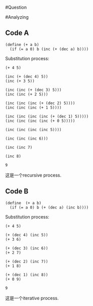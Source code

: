#Question 

#Analyzing
## Code A
    
    (define (+ a b)
      (if (= a 0) b (inc (+ (dec a) b))))

Substitution process:
 
    (+ 4 5)

    (inc (+ (dec 4) 5))
    (inc (+ 3 5))

    (inc (inc (+ (dec 3) 5)))
    (inc (inc (+ 2 5)))

    (inc (inc (inc (+ (dec 2) 5))))
    (inc (inc (inc (+ 1 5))))

    (inc (inc (inc (inc (+ (dec 1) 5)))))
    (inc (inc (inc (inc (+ 0 5)))))

    (inc (inc (inc (inc 5))))

    (inc (inc (inc 6)))

    (inc (inc 7)

    (inc 8)
 
    9

这是一个recursive process.

## Code B

    (define  (+ a b)
      (if (= a 0) b (+ (dec a) (inc b))))

Substitution process:

    (+ 4 5)

    (+ (dec 4) (inc 5))
    (+ 3 6)

    (+ (dec 3) (inc 6))
    (+ 2 7)

    (+ (dec 2) (inc 7))
    (+ 1 8)

    (+ (dec 1) (inc 8))
    (+ 0 9)

    9

这是一个iterative process.


